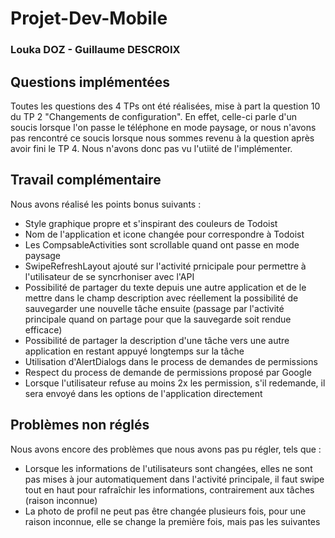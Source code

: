 # Projet-Dev-Mobile
### Louka DOZ - Guillaume DESCROIX

## Questions implémentées
Toutes les questions des 4 TPs ont été réalisées, mise à part la question 10 du TP 2 "Changements de configuration". En effet, celle-ci parle d'un soucis lorsque l'on passe le téléphone en mode paysage, or nous n'avons pas rencontré ce soucis lorsque nous sommes revenu à la question après avoir fini le TP 4. Nous n'avons donc pas vu l'utiité de l'implémenter.

## Travail complémentaire
Nous avons réalisé les points bonus suivants :
- Style graphique propre et s'inspirant des couleurs de Todoist
- Nom de l'application et icone changée pour correspondre à Todoist
- Les CompsableActivities sont scrollable quand ont passe en mode paysage
- SwipeRefreshLayout ajouté sur l'activité prnicipale pour permettre à l'utilisateur de se syncrhoniser avec l'API
- Possibilité de partager du texte depuis une autre application et de le mettre dans le champ description avec réellement la possibilité de sauvegarder une nouvelle tâche ensuite (passage par l'activité principale quand on partage pour que la sauvegarde soit rendue efficace)
- Possibilité de partager la description d'une tâche vers une autre application en restant appuyé longtemps sur la tâche
- Utilisation d'AlertDialogs dans le process de demandes de permissions
- Respect du process de demande de permissions proposé par Google
- Lorsque l'utilisateur refuse au moins 2x les permission, s'il redemande, il sera envoyé dans les options de l'application directement

## Problèmes non réglés
Nous avons encore des problèmes que nous avons pas pu régler, tels que :
- Lorsque les informations de l'utilisateurs sont changées, elles ne sont pas mises à jour automatiquement dans l'activité principale, il faut swipe tout en haut pour rafraîchir les informations, contrairement aux tâches (raison inconnue)
- La photo de profil ne peut pas être changée plusieurs fois, pour une raison inconnue, elle se change la première fois, mais pas les suivantes
